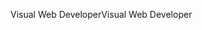 <span data-ttu-id="44327-101">Visual Web Developer</span><span class="sxs-lookup"><span data-stu-id="44327-101">Visual Web Developer</span></span>
